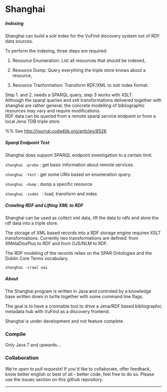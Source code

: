

Shanghai
========

##### Indexing

  Shanghai can build a solr index for the VuFind discovery system
  out of RDF data sources. <br/>

  To perform the indexing, three steps are required:

  1. Resource Enumeration: List all resources that should be indexed,

  2. Resource Dump: Query everything the triple store knows about a resource,

  3. Resource Tranformation: Transform RDF/XML to solr index format.


Step 1. and 2. needs a SPARQL query, step 3 works with XSLT. <br/>
  Although the sparql queries and xslt transformations 
  delivered together with shanghai are rather general, 
  the concrete modelling of bibliographic resources may vary
  and require modifications.  
  RDF data can be queried from a remote sparql service endpoint
  or from a local Jena TDB triple store. 

%% See http://journal.code4lib.org/articles/8526

##### Sparql Endpoint Test
  Shanghai does support SPARQL endpoint investigation to a certain
  limit.

  <code>shanghai -probe</code> : get basic information about remote services.

  <code>shanghai -test</code> : get some URIs based on enumeration query.

  <code>shanghai -dump</code> : dump a specific resource

  <code>shanghai -index </code> : load, transform and index.

##### Crawling RDF and Lifting XML to RDF

  Shanghai can be used as collect xml data, lift the data to rdfs
  and store the rdf data into a triple store. 

  The storage of XML based records into a RDF storage engine
  requires XSLT transformations.
  Currently two transformations are defined: 
  from XMetaDissPlus to RDF and from OJS/NLM to RDF.

  The RDF modeling of the records relies on the SPAR Ontologies
  and the Dublin Core Terms vocabulary.

    shanghai -crawl oai

##### About

  The Shanghai program is written in Java and controled by a 
  knowledge base written down in turtle together with some 
  command line flags.

  The goal is to have a cronnable tool to drive a Jena/RDF based 
  bibliographic metadata hub with VuFind as a discovery frontend.

  Shanghai is under development and not feature complete.

### Compile
  
  Only Java 7 and upwards...

### Collaboration

  We're *open to pull requests*! If you'd like to collaborate, 
  offer feedback, know better english or best of all - better code, 
  feel free to do so. 
  Please use the issues section on this github repository.

____________________________________________________________________________
